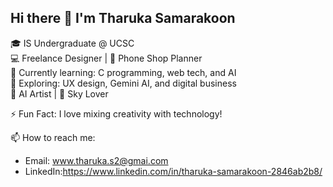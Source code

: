 ## Hi there 👋 I'm Tharuka Samarakoon

🎓 IS Undergraduate @ UCSC  
💻 Freelance Designer | 📱 Phone Shop Planner  
🌱 Currently learning: C programming, web tech, and AI  
🔭 Exploring: UX design, Gemini AI, and digital business  
 🎨 AI Artist | 🌙 Sky Lover

⚡ Fun Fact: I love mixing creativity with technology!

📫 How to reach me:  
- Email: www.tharuka.s2@gmai.com  
- LinkedIn:https://www.linkedin.com/in/tharuka-samarakoon-2846ab2b8/
